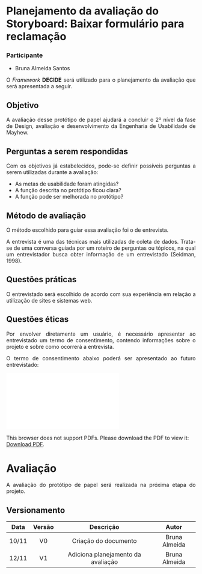 # Planejamento da avaliação do Storyboard: Baixar formulário para reclamação

### Participante
- Bruna Almeida Santos

<p align="justify">O <i>Framework</i> <b>DECIDE</b> será utilizado para o planejamento da avaliação que será apresentada a seguir.</p>

## Objetivo

<p align="justify">A avaliação desse protótipo de papel ajudará a concluir o 2º nível da fase de Design, avaliação e desenvolvimento da Engenharia de Usabilidade de Mayhew.</p>

##  Perguntas a serem respondidas

<p align="justify">Com os objetivos já estabelecidos, pode-se definir possíveis perguntas a serem utilizadas durante a avaliação:</p>

- As metas de usabilidade foram atingidas?
- A função descrita no protótipo ficou clara?
- A função pode ser melhorada no protótipo?

##  Método de avaliação

<p align="justify"> O método escolhido para guiar essa avaliação foi o de entrevista.</p>
<p align="justify">A  entrevista é uma das técnicas mais utilizadas de coleta de dados. Trata-se de uma conversa guiada por um roteiro de perguntas ou tópicos, na qual um entrevistador busca obter informação de um entrevistado (Seidman, 1998). </p>

##  Questões práticas

<p align="justify">O entrevistado será escolhido de acordo com sua experiência em relação a utilização de sites e sistemas web.</p>

##  Questões éticas

<p align="justify">Por envolver diretamente um usuário, é necessário apresentar ao entrevistado um termo de consentimento, contendo informações sobre o projeto e sobre como ocorrerá a entrevista.</p>
<p align="justify">O termo de consentimento abaixo poderá ser apresentado ao futuro entrevistado:</p>

<object data="../TERMO.pdf" type="application/pdf" width="700px" height="500px">
<embed src="../TERMO.pdf">
        <p>This browser does not support PDFs. Please download the PDF to view it: <a href="../TERMO.pdf">Download PDF</a>.</p>
    </embed>
</object>

# Avaliação 

<p align="justify">A avaliação do protótipo de papel será realizada na próxima etapa do projeto.</p>

## Versionamento

| Data | Versão |           Descrição               |    Autor    |
|:----:|:------:|:---------------------------------:|:-----------:|
|10/11 |V0      |     Criação do documento          |Bruna Almeida|
|12/11 |V1      | Adiciona planejamento da avaliação|Bruna Almeida|